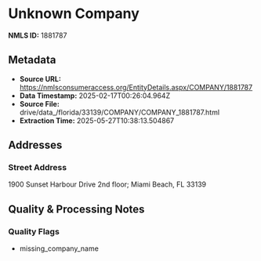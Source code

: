 # Unknown Company

**NMLS ID:** 1881787

## Metadata
- **Source URL:** https://nmlsconsumeraccess.org/EntityDetails.aspx/COMPANY/1881787
- **Data Timestamp:** 2025-02-17T00:26:04.964Z
- **Source File:** drive/data_/florida/33139/COMPANY/COMPANY_1881787.html
- **Extraction Time:** 2025-05-27T10:38:13.504867

## Addresses
### Street Address
1900 Sunset Harbour Drive 2nd floor; Miami Beach, FL 33139

## Quality & Processing Notes
### Quality Flags
- missing_company_name
